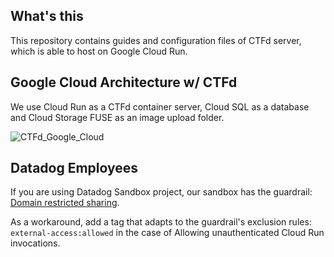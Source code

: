 ## What's this
This repository contains guides and configuration files of CTFd server, which is able to host on Google Cloud Run.

## Google Cloud Architecture w/ CTFd
We use Cloud Run as a CTFd container server, Cloud SQL as a database and Cloud Storage FUSE as an image upload folder.

![CTFd_Google_Cloud](https://github.com/user-attachments/assets/836883dd-8279-4c0a-ba04-b826bbee67ec)

## Datadog Employees
If you are using Datadog Sandbox project, our sandbox has the guardrail: [Domain restricted sharing](https://cloud.google.com/resource-manager/docs/organization-policy/domain-restricted-sharing?hl=ja).

As a workaround, add a tag that adapts to the guardrail's exclusion rules: `external-access:allowed` in the case of Allowing unauthenticated Cloud Run invocations.
